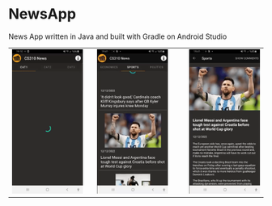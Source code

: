 # NewsApp
News App written in Java and built with Gradle on Android Studio

<table style="width:100%">
  <tr>
    <td><img src="media/navigation.gif"/></td>
    <td></td>
    <td><img src="media/features.gif"/></td>
    <td></td>
    <td></td>
    <td><img src="media/comment.gif"/></td>
  </tr>
</table>
